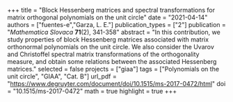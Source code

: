 +++
title = "Block Hessenberg matrices and spectral transformations for matrix orthogonal polynomials on the unit circle"
date = "2021-04-14"
authors = ["fuentes-e","Garza, L. E."]
publication_types = ["2"]
publication = "*Mathematica Slovaca* **71**(2), 341-358"
abstract = "In this contribution, we study properties of block Hessenberg matrices associated with matrix orthonormal polynomials on the unit circle. We also consider the Uvarov and Christoffel spectral matrix transformations of the orthogonality measure, and obtain some relations between the associated Hessenberg matrices."
selected = false
projects = ["giaa"]
tags = ["Polynomials on the unit circle", "GIAA", "Cat. B"]
url_pdf = "https://www.degruyter.com/document/doi/10.1515/ms-2017-0472/html"
doi = "10.1515/ms-2017-0472"
math = true
highlight = true
+++
